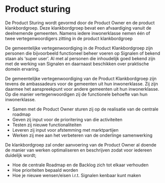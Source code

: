 # Product sturing

De Product Sturing wordt gevormd door de Product Owner en de product klankbordgroep. Deze klankbordgroep bevat een afvaardiging vanuit de deelnemende gemeenten. Namens iedere inwonerklasse nemen één of twee vertegenwoordigers zitting in de product klankbordgroep

De gemeentelijke vertegenwoordiging in de Product Klankbordgroep zijn personen die bijvoorbeeld functioneel beheer voeren op Signalen of bekend staan als ‘super user’. Al met al personen die inhoudelijk goed bekend zijn met de werking van Signalen en daarnaast beschikken over praktische domein ervaring. &#x20;

De gemeentelijke vertegenwoordiging van de Product Klankbordgroep zijn tevens de ambassadeurs voor de gemeenten uit hun inwonerklasse. Zij zijn daarmee het aanspreekpunt voor andere gemeenten uit hun inwonerklasse. Op die manier vertegenwoordigen zij de functionele behoefte van hun inwonerklasse. &#x20;

* Samen met de Product Owner sturen zij op de realisatie van de centrale roadmap &#x20;
* Geven zij input voor de prioritering van die activiteiten&#x20;
* Testen zij nieuwe functionaliteiten&#x20;
* Leveren zij input voor afstemming met marktpartijen&#x20;
* Werken zij mee aan het verbeteren van de onderlinge samenwerking  &#x20;

&#x20;De klankbordgroep zal onder aanvoering van de Product Owner al doende de manier van werken optimaliseren en beschrijven zodat voor iedereen duidelijk wordt; &#x20;

* Hoe de centrale Roadmap en de Backlog zich tot elkaar verhouden&#x20;
* Hoe prioriteiten bepaald worden&#x20;
* Hoe je nieuwe wensen/eisen i.r.t. Signalen kenbaar kunt maken&#x20;
